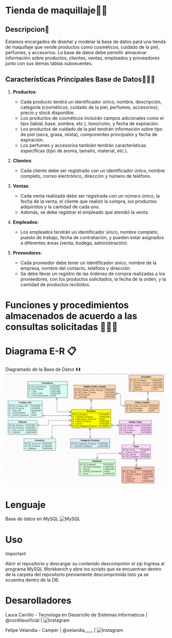 
# Tienda de maquillaje💄💄

## Descripcion📖
Estamos encargados de diseñar y modelar la base de datos para una tienda de maquillaje que vende productos como cosméticos, cuidado de la piel, perfumes, y accesorios. 
La base de datos debe permitir almacenar información sobre productos, clientes, ventas, empleados y proveedores junto con sus demas tablas subseuentes.


## Características Principales Base de Datos👨🏻‍💻
 1. **Productos**:
    - Cada producto tendrá un identificador único, nombre, descripción, categoría (cosméticos, cuidado de la piel, perfumes, accesorios), precio y stock disponible.
    - Los productos de cosméticos incluirán campos adicionales como el tipo (labial, base, sombra, etc.), tono/color, y fecha de expiración.
    - Los productos de cuidado de la piel tendrán información sobre tipo de piel (seca, grasa, mixta), componentes principales y fecha de expiración.
    - Los perfumes y accesorios también tendrán características específicas (tipo de aroma, tamaño, material, etc.).

2. **Clientes**:
    - Cada cliente debe ser registrado con un identificador único, nombre completo, correo electrónico, dirección y número de teléfono.

3. **Ventas**:
    - Cada venta realizada debe ser registrada con un número único, la fecha de la venta, el cliente que realizó la compra, los productos adquiridos y la cantidad de cada uno.
    - Además, se debe registrar el empleado que atendió la venta.

4. **Empleados**:
    - Los empleados tendrán un identificador único, nombre completo, puesto de trabajo, fecha de contratación, y pueden estar asignados a diferentes áreas (venta, bodega, administración).

5. **Proveedores**:
    - Cada proveedor debe tener un identificador único, nombre de la empresa, nombre del contacto, teléfono y dirección.
    - Se debe llevar un registro de las órdenes de compra realizadas a los proveedores, con los productos solicitados, la fecha de la orden, y la cantidad de productos recibidos.

# Funciones y procedimientos almacenados de acuerdo a las consultas solicitadas 👨🏻‍💻




# Diagrama E-R 📋
Diagramado de la Base de Datos ⬇️⬇️
![alt text](DER.png)


# Lenguaje

Base de datos en MySQL ![MySQL](https://img.shields.io/badge/mysql-4479A1.svg?style=for-the-badge&logo=mysql&logoColor=white)

# Uso

> [!important]
> Abrir el repositorio y descargar su contenido
> descomprimir el zip 
> Ingresa al programa MySQL Workbench y abre los scripts que se encuentran dentro de la carpeta del repositorio previamente descomprimida
> listo ya se ecuentra dentro de la DB.

# Desarolladores 

Laura Carrillo - Tecnologa en Desarrollo de Sistemas Informaticos
| @cordilauoficial |  ![Instagram](https://img.shields.io/badge/Instagram-%23E4405F.svg?style=for-the-badge&logo=Instagram&logoColor=white)

Felipe Velandia - Camper
| @velandia____ | ![Instagram](https://img.shields.io/badge/Instagram-%23E4405F.svg?style=for-the-badge&logo=Instagram&logoColor=white)
